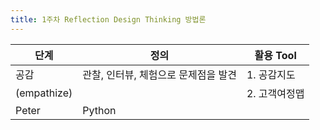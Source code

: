 ```yaml
---
title: 1주차 Reflection Design Thinking 방법론
---
```

|단계|정의|활용 Tool|
|------|----------|---|
|공감|관찰, 인터뷰, 체험으로 문제점을 발견|1. 공감지도|
|(empathize)||2. 고객여정맵|
|Peter|Python||
